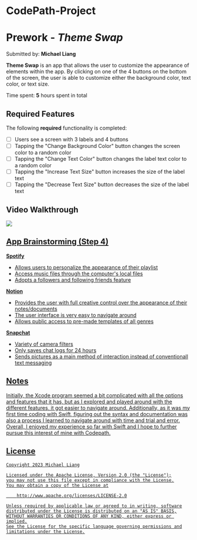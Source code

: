 # CodePath-Project
# Prework - *Theme Swap*

Submitted by: **Michael Liang**

**Theme Swap** is an app that allows the user to customize the appearance of elements within the app. By clicking on one of the 4 buttons on the bottom of the screen, the user is able to customize either the background color, text color, or text size. 

Time spent: **5** hours spent in total

## Required Features

The following **required** functionality is completed:

- [ ] Users see a screen with 3 labels and 4 buttons
- [ ] Tapping the "Change Background Color" button changes the screen color to a random color
- [ ] Tapping the "Change Text Color" button changes the label text color to a random color
- [ ] Tapping the "Increase Text Size" button increases the size of the label text
- [ ] Tapping the "Decrease Text Size" button decreases the size of the label text
 
## Video Walkthrough
<div>
    <a href="https://www.loom.com/share/e6ff133c78e04567b18cdf4fcb1aec39">
    <a href="https://www.loom.com/share/e6ff133c78e04567b18cdf4fcb1aec39">
      <img style="max-width:300px;" src="https://cdn.loom.com/sessions/thumbnails/e6ff133c78e04567b18cdf4fcb1aec39-with-play.gif">
 

## App Brainstorming (Step 4)
**Spotify**
- Allows users to personalize the appearance of their playlist
- Access music files through the computer's local files
- Adopts a followers and following friends feature

**Notion**
- Provides the user with full creative control over the appearance of their notes/documents
- The user interface is very easy to navigate around
- Allows public access to pre-made templates of all genres

**Snapchat**
- Variety of camera filters
- Only saves chat logs for 24 hours
- Sends pictures as a main method of interaction instead of conventionall text messaging 

## Notes

Initially, the Xcode program seemed a bit complicated with all the options and features that it has, but as I explored and played around with the different features, it got easier to navigate around. Additionally, as it was my first time coding with Swift, figuring out the syntax and documentation was also a process I learned to navigate around with time and trial and error. Overall, I enjoyed my experience so far with Swift and I hope to further pursue this interest of mine with Codepath.

## License

    Copyright 2023 Michael Liang

    Licensed under the Apache License, Version 2.0 (the "License");
    you may not use this file except in compliance with the License.
    You may obtain a copy of the License at

        http://www.apache.org/licenses/LICENSE-2.0

    Unless required by applicable law or agreed to in writing, software
    distributed under the License is distributed on an "AS IS" BASIS,
    WITHOUT WARRANTIES OR CONDITIONS OF ANY KIND, either express or implied.
    See the License for the specific language governing permissions and
    limitations under the License.
